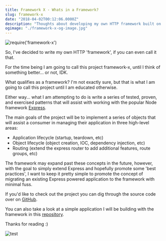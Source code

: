 ```yaml
---
title: Framework X - Whats in a Framework?
slug: framework-x
date: "2018-04-02T00:12:06.0000Z"
description: "Thoughts about developing my own HTTP framework built on Express"
ogimage: "./framework-x-og-image.jpg"
---
```


![require('framework-x')](https://i.imgur.com/HDtNnOg.png)

So, I've decided to write my own HTTP 'framework', if you can even call it that.

For the time being I am going to call this project framework-x, until I think of something better... or not, IDK.

What qualifies as a framework? I'm not exactly sure, but that is what I am going to call this project until I am educated otherwise.

Either way... what I am attempting to do is write a series of tested, proven, and exercised patterns that will assist with working with the popular Node framework [Express](https://expressjs.com/).

The main goals of the project will be to implement a series of objects that will assist a consumer in managing their application in three high-level areas:

* Application lifecycle (startup, teardown, etc)
* Object lifecycle (object creation, IOC, dependency injection, etc)
* Routing (extend the express router to add additional features, route groups, etc)

The framework may expand past these concepts in the future, however, with the goal to simply extend Express and hopefully promote some 'best practices', I want to keep it pretty simple to promote the concept of migrating an existing Express powered application to the framework with minimal fuss.

If you'd like to check out the project you can dig through the source code over on [GitHub](https://github.com/viglucci/framework-x).

You can also take a look at a simple application I will be building with the framework in this [repository](https://github.com/viglucci/framework-x-example).

Thanks for reading :)

![test](https://i.imgur.com/hLj4wFM.png)
